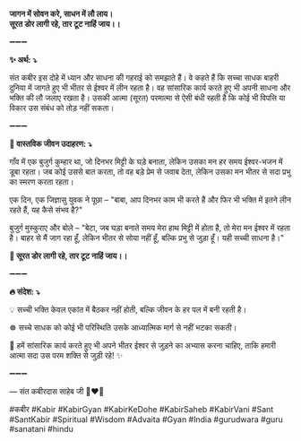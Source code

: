 **जागन में सोवन करे, साधन में लौ लाय।**\
**सूरत डोर लागी रहे, तार टूट नाहिं जाय।।**

➖➖➖

**✨ अर्थ: ⤵**

संत कबीर इस दोहे में ध्यान और साधना की गहराई को समझाते हैं। वे कहते हैं कि सच्चा साधक बाहरी दुनिया में जागते हुए भी भीतर से ईश्वर में लीन रहता है। वह सांसारिक कार्य करते हुए भी अपनी साधना और भक्ति की लौ जलाए रखता है। उसकी आत्मा (सूरत) परमात्मा से ऐसी बंधी रहती है कि कोई भी विपत्ति या विकार उस संबंध को तोड़ नहीं सकता।

➖➖➖

**🌾 वास्तविक जीवन उदाहरण: ⤵**

गाँव में एक बुजुर्ग कुम्हार था, जो दिनभर मिट्टी के घड़े बनाता, लेकिन उसका मन हर समय ईश्वर-भजन में डूबा रहता। जब कोई उससे बात करता, तो वह बड़े प्रेम से जवाब देता, लेकिन उसका मन भीतर से सदा प्रभु का स्मरण करता रहता।

एक दिन, एक जिज्ञासु युवक ने पूछा – "बाबा, आप दिनभर काम भी करते हैं और फिर भी भक्ति में इतने लीन रहते हैं, यह कैसे संभव है?"

बुजुर्ग मुस्कुराए और बोले – "बेटा, जब घड़ा बनाते समय मेरा हाथ मिट्टी में होता है, तो मेरा मन ईश्वर में रहता है। बाहर से मैं जाग रहा हूँ, लेकिन भीतर से सोया नहीं हूँ, बल्कि प्रभु से जुड़ा हूँ। यही सच्ची साधना है।"

**📜 सूरत डोर लागी रहे, तार टूट नाहिं जाय।।**

➖➖➖

**🔥 संदेश: ⤵**

💡 सच्ची भक्ति केवल एकांत में बैठकर नहीं होती, बल्कि जीवन के हर पल में बनी रहती है।

☸ सच्चे साधक को कोई भी परिस्थिति उसके आध्यात्मिक मार्ग से नहीं भटका सकती।

🙏 हमें सांसारिक कार्य करते हुए भी अपने भीतर ईश्वर से जुड़ने का अभ्यास करना चाहिए, ताकि हमारी आत्मा सदा उस परम शक्ति से जुड़ी रहे! ✨

➖➖➖

— संत कबीरदास साहेब जी 🙏❤️💯

#कबीर #Kabir #KabirGyan #KabirKeDohe #KabirSaheb #KabirVani #Sant #SantKabir #Spiritual #Wisdom #Advaita #Gyan #India #gurudwara #guru #sanatani #hindu
